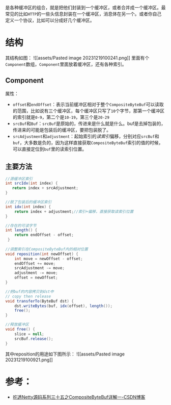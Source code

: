 是各种缓冲区的组合，就是把他们封装到一个缓冲区，或者合并成一个缓冲区。最常见的比如`HTTP`的一些头信息封装在一个缓冲区，消息体在另一个。或者你自己定义一个协议，比如可以分成好几个缓冲区。

# 结构
其结构如图：
![[assets/Pasted image 20231219100241.png]]
里面有个`Component`数组，`Component`里面放着缓冲区，还有各种索引。

## Component
属性：
- `offset`和`endOffset`：表示当前缓冲区相对于整个`CompositeByteBuf`可以读取的范围，比如说有三个缓冲区，每个缓冲区只写了`10`个字节，那第一个缓冲区的索引就是`0-9`，第二个是`10-19`，第三个是`20-29`
- `srcBuf`和`Buf`：`srcBuf`是原始的，传进来是什么就是什么。buf是去掉包装的，传进来的可能是包装后的缓冲区，要把包装脱了。
- `srcAdjustment`和`adjustment`：起始索引的*读索引*偏移，分别对应`srcBuf`和`buf`，大多数是负的，因为这样直接获取`CompositeByteBuf`索引的值的时候，可以直接定位到`buf`里的读索引位置。

## 主要方法
```java
//源缓冲区索引
int srcIdx(int index) {
   return index + srcAdjustment;
}

//脱了包装后的缓冲区索引
int idx(int index) {
    return index + adjustment;//索引+偏移，直接获取读索引位置
}

//存在的可读字节
int length() {
    return endOffset - offset;
 }
 
//调整索引在CompositeByteBuf内的相对位置
void reposition(int newOffset) {
    int move = newOffset - offset;
    endOffset += move;
    srcAdjustment -= move;
    adjustment -= move;
    offset = newOffset;
}

//把buf的内容拷贝到dst中
// copy then release
void transferTo(ByteBuf dst) {
    dst.writeBytes(buf, idx(offset), length());
    free();
}

//释放缓冲区
void free() {
	slice = null;
	srcBuf.release();
}

```
其中reposition的用途如下图所示：
![[assets/Pasted image 20231219100921.png]]

# 参考：
- [吃透Netty源码系列三十五之CompositeByteBuf详解一-CSDN博客](https://blog.csdn.net/wangwei19871103/article/details/104486129)